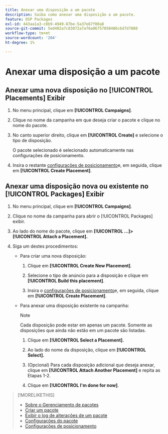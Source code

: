 ```yaml
---
title: Anexar uma disposição a um pacote
description: Saiba como anexar uma disposição a um pacote.
feature: DSP Packages
exl-id: 443aa1a3-c8b9-4949-87be-5a37e67f00a8
source-git-commit: 5ed402a7c83072a7af6a06757050486c6d7d7080
workflow-type: tm+mt
source-wordcount: '204'
ht-degree: 1%

---
```


# Anexar uma disposição a um pacote

## Anexar uma nova disposição no [!UICONTROL Placements] Exibir

1. No menu principal, clique em **[!UICONTROL Campaigns]**.

1. Clique no nome da campanha em que deseja criar o pacote e clique no nome do pacote.

1. No canto superior direito, clique em **[!UICONTROL Create]** e selecione o tipo de disposição.

   O pacote selecionado é selecionado automaticamente nas configurações de posicionamento.

1. Insira o restante [configurações de posicionamento](/help/dsp/campaign-management/placements/placement-settings.md)e, em seguida, clique em **[!UICONTROL Create Placement]**.

## Anexar uma disposição nova ou existente no [!UICONTROL Packages] Exibir

1. No menu principal, clique em **[!UICONTROL Campaigns]**.

1. Clique no nome da campanha para abrir o [!UICONTROL Packages] exibir.

1. Ao lado do nome do pacote, clique em  **[!UICONTROL ...]> [!UICONTROL Attach a Placement].**

1. Siga um destes procedimentos:

   * Para criar uma nova disposição:

      1. Clique em **[!UICONTROL Create New Placement]**.

      1. Selecione o tipo de anúncio para a disposição e clique em **[!UICONTROL Build this placement]**.

      1. Insira o [configurações de posicionamento](/help/dsp/campaign-management/placements/placement-settings.md)e, em seguida, clique em **[!UICONTROL Create Placement]**.
   * Para anexar uma disposição existente na campanha:

      >[!NOTE]
      >
      >Cada disposição pode estar em apenas um pacote. Somente as disposições que ainda não estão em um pacote são listadas.

      1. Clique em **[!UICONTROL Select a Placement].**

      1. Ao lado do nome da disposição, clique em **[!UICONTROL Select].**

      1. (Opcional) Para cada disposição adicional que deseja anexar, clique em **[!UICONTROL Attach Another Placement]** e repita as Etapas 1-2.

      1. Clique em **[!UICONTROL I'm done for now]**.


>[!MORELIKETHIS]
>
>* [Sobre o Gerenciamento de pacotes](package-about.md)
>* [Criar um pacote](package-create.md)
>* [Exibir o log de alterações de um pacote](package-change-log.md)
>* [Configurações do pacote](package-settings.md)
>* [Configurações de posicionamento](/help/dsp/campaign-management/placements/placement-settings.md)


